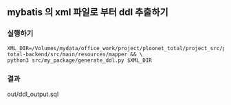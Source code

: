 ## mybatis 의 xml 파일로 부터 ddl 추출하기

### 실행하기
```shell
XML_DIR=/Volumes/mydata/office_work/project/ploonet_total/project_src/ploonet-total-backend/src/main/resources/mapper && \
python3 src/my_package/generate_ddl.py $XML_DIR
```

### 결과
out/ddl_output.sql
